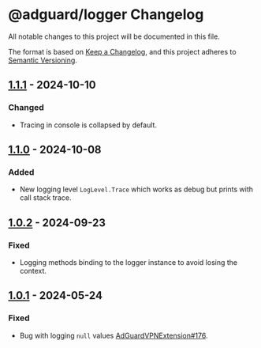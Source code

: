 # @adguard/logger Changelog

All notable changes to this project will be documented in this file.

The format is based on [Keep a Changelog](https://keepachangelog.com/en/1.0.0/),
and this project adheres to [Semantic Versioning](https://semver.org/spec/v2.0.0.html).

## [1.1.1] - 2024-10-10

### Changed

- Tracing in console is collapsed by default.

[1.1.1]: https://github.com/AdguardTeam/tsurlfilter/releases/tag/logger-v1.1.1

## [1.1.0] - 2024-10-08

### Added

- New logging level `LogLevel.Trace` which works as debug but prints with call stack trace.

[1.1.0]: https://github.com/AdguardTeam/tsurlfilter/releases/tag/logger-v1.1.0

## [1.0.2] - 2024-09-23

### Fixed

- Logging methods binding to the logger instance to avoid losing the context.

[1.0.2]: https://github.com/AdguardTeam/tsurlfilter/releases/tag/logger-v1.0.2

## [1.0.1] - 2024-05-24

### Fixed

- Bug with logging `null` values [AdGuardVPNExtension#176].

[1.0.1]: https://github.com/AdguardTeam/tsurlfilter/releases/tag/logger-v1.0.1
[AdGuardVPNExtension#176]: https://github.com/AdguardTeam/AdGuardVPNExtension/issues/176
